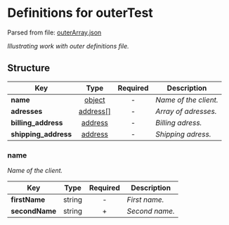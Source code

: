 # __Definitions for outerTest__
Parsed from file: [outerArray.json](https://github.com/McCastles/JMC/blob/master/examples/outerArray.json)

_Illustrating work with outer definitions file._
## __Structure__

|Key|Type|Required|Description|
|-|:-:|:-:|-|
|__name__|[object](#name)|-|_Name of the client._|
|__adresses__|[address[]](./outerDef.md#/definitions/address)|-|_Array of adresses._|
|__billing_address__|[address](./outerDef.md#/definitions/address)|-|_Billing adress._|
|__shipping_address__|[address](./outerDef.md#/definitions/address)|-|_Shipping adress._|
### __name__
_Name of the client._

|Key|Type|Required|Description|
|-|:-:|:-:|-|
|__firstName__|string|-|_First name._|
|__secondName__|string|+|_Second name._|